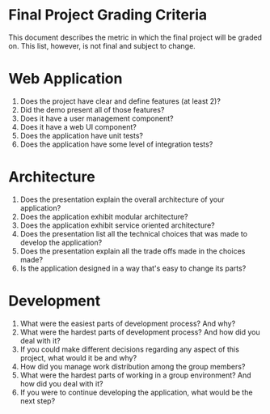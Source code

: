# Final Project Grading Criteria

This document describes the metric in which the final project will be graded on. This list, however,
is not final and subject to change.

# Web Application

1. Does the project have clear and define features (at least 2)?
2. Did the demo present all of those features?
3. Does it have a user management component?
4. Does it have a web UI component?
5. Does the application have unit tests?
6. Does the application have some level of integration tests?

# Architecture

1. Does the presentation explain the overall architecture of your application?
2. Does the application exhibit modular architecture?
3. Does the application exhibit service oriented architecture?
4. Does the presentation list all the technical choices that was made to develop the application?
5. Does the presentation explain all the trade offs made in the choices made?
6. Is the application designed in a way that's easy to change its parts?

# Development

1. What were the easiest parts of development process? And why?
2. What were the hardest parts of development process? And how did you deal with it?
3. If you could make different decisions regarding any aspect of this project, what would it be and why?
4. How did you manage work distribution among the group members?
5. What were the hardest parts of working in a group environment? And how did you deal with it?
6. If you were to continue developing the application, what would be the next step?





